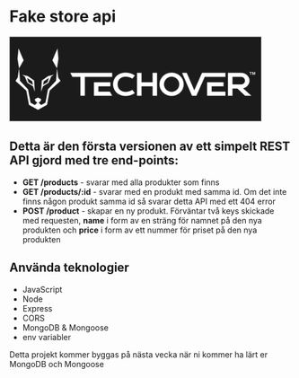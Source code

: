 # Fake store api

![alt text](https://github.com/MMR-Solutions-AB/Kanban-V15/raw/main/logo.png)

## Detta är den första versionen av ett simpelt REST API gjord med tre end-points:

-   **GET /products** - svarar med alla produkter som finns
-   **GET /products/:id** - svarar med en produkt med samma id. Om det inte finns någon produkt samma id så svarar detta API med ett 404 error
-   **POST /product** - skapar en ny produkt. Förväntar två keys skickade med requesten, **name** i form av en sträng för namnet på den nya produkten och **price** i form av ett nummer för priset på den nya produkten

## Använda teknologier

-   JavaScript
-   Node
-   Express
-   CORS
-   MongoDB & Mongoose
-   env variabler

Detta projekt kommer byggas på nästa vecka när ni kommer ha lärt er MongoDB och Mongoose
